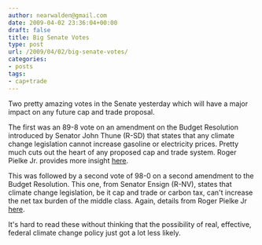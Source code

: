 ```yaml
---
author: nearwalden@gmail.com
date: 2009-04-02 23:36:04+00:00
draft: false
title: Big Senate Votes
type: post
url: /2009/04/02/big-senate-votes/
categories:
- posts
tags:
- cap+trade
---
```


Two pretty amazing votes in the Senate yesterday which will have a major impact on any future cap and trade proposal.





The first was an 89-8 vote on an amendment on the Budget Resolution introduced by Senator John Thune (R-SD) that states that any climate change legislation cannot increase gasoline or electricity prices.  Pretty much cuts out the heart of any proposed cap and trade system.  Roger Pielke Jr. provides more insight [here](http://sciencepolicy.colorado.edu/prometheus/the-thune-amendment-5096).





This was followed by a second vote of 98-0 on a second amendment to the Budget Resolution.  This one, from Senator Ensign (R-NV), states that climate change legislation, be it cap and trade or carbon tax, can't increase the net tax burden of the middle class.  Again, details from Roger Pielke Jr [here](http://sciencepolicy.colorado.edu/prometheus/the-ensign-amendment-5098).





It's hard to read these without thinking that the possibility of real, effective, federal climate change policy just got a lot less likely.



